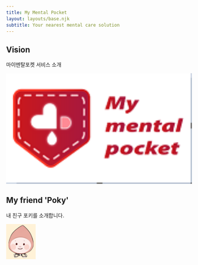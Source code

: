```yaml
---
title: My Mental Pocket
layout: layouts/base.njk
subtitle: Your nearest mental care solution
---
```


## Vision

마이멘탈포켓 서비스 소개

<img size src="src/site/images/MyMentalPocket_LOGO.png" width="600">


## My friend 'Poky'

내 친구 포키를 소개합니다.

<img size src="src/site/images/poky.png" width="80">
